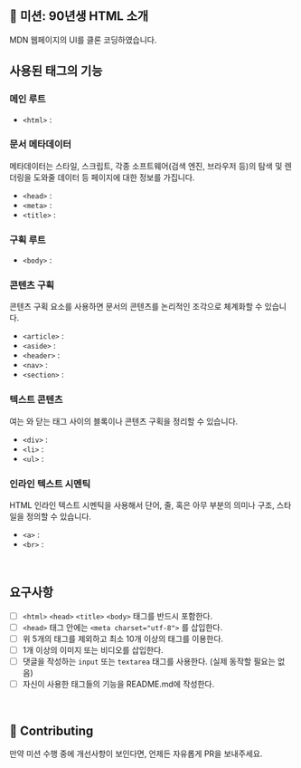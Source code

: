 ## 🚀 미션: 90년생 HTML 소개

MDN 웹페이지의 UI를 클론 코딩하였습니다.

## 사용된 태그의 기능

### 메인 루트

- `<html>` : 

### 문서 메타데이터

메타데이터는 스타일, 스크립트, 각종 소프트웨어(검색 엔진, 브라우저 등)의 탐색 및 렌더링을 도와줄 데이터 등 페이지에 대한 정보를 가집니다.

- `<head>` : 
- `<meta>` :
- `<title>` : 


### 구획 루트

- `<body>` : 


### 콘텐츠 구획

콘텐츠 구획 요소를 사용하면 문서의 콘텐츠를 논리적인 조각으로 체계화할 수 있습니다.

- `<article>` :
- `<aside>` :
- `<header>` :
- `<nav>` :
- `<section>` :

### 텍스트 콘텐츠

여는 <body>와 닫는 </body> 태그 사이의 블록이나 콘텐츠 구획을 정리할 수 있습니다.

- `<div>` :
- `<li>` :
- `<ul>` :

### 인라인 텍스트 시멘틱

HTML 인라인 텍스트 시멘틱을 사용해서 단어, 줄, 혹은 아무 부분의 의미나 구조, 스타일을 정의할 수 있습니다.

- `<a>` : 
- `<br>` : 


<br/>

## 요구사항 

- [ ]  `<html>` `<head>` `<title>`  `<body>` 태그를 반드시 포함한다. 
- [ ]  `<head>` 태그 안에는 `<meta charset="utf-8">` 를 삽입한다.
- [ ]  위 5개의 태그를 제외하고 최소 10개 이상의 태그를 이용한다.
- [ ]  1개 이상의 이미지 또는 비디오를 삽입한다.
- [ ]  댓글을 작성하는 `input` 또는 `textarea` 태그를 사용한다. (실제 동작할 필요는 없음)
- [ ]  자신이 사용한 태그들의 기능을 README.md에 작성한다.

<br/>

## 👏 Contributing

만약 미션 수행 중에 개선사항이 보인다면, 언제든 자유롭게 PR을 보내주세요. 
